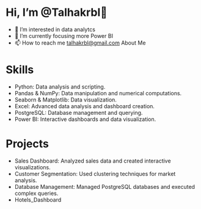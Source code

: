  # Hi, I’m @Talhakrbl👋 
- 👀 I’m interested in data analytcs
- 🌱 I’m currently focusing more Power BI
- 📫 How to reach me talhakrbl@gmail.com
About Me
# Skills
- Python: Data analysis and scripting.
- Pandas & NumPy: Data manipulation and numerical computations.
- Seaborn & Matplotlib: Data visualization.
- Excel: Advanced data analysis and dashboard creation.
- PostgreSQL: Database management and querying.
- Power BI: Interactive dashboards and data visualization.
# Projects
- Sales Dashboard: Analyzed sales data and created interactive visualizations.
- Customer Segmentation: Used clustering techniques for market analysis.
- Database Management: Managed PostgreSQL databases and executed complex queries.
- Hotels_Dashboard
<!---
Talhakrbl/Talhakrbl is a ✨ special ✨ repository because its `README.md` (this file) appears on your GitHub profile.
You can click the Preview link to take a look at your changes.
--->
